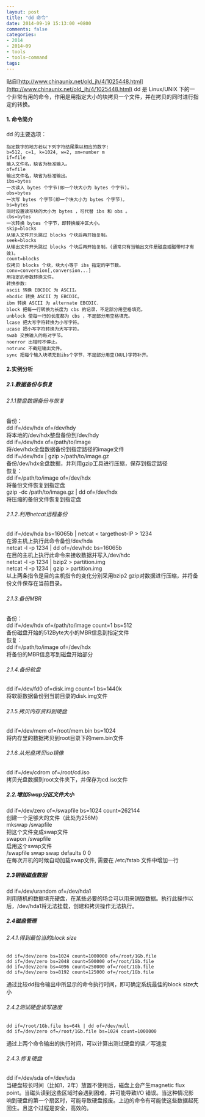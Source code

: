 ```yaml
---
layout: post
title: "dd 命令"
date: 2014-09-19 15:13:00 +0800
comments: false
categories:
- 2014
- 2014~09
- tools
- tools~command
tags:
---
```

贴自[http://www.chinaunix.net/old_jh/4/1025448.html](http://www.chinaunix.net/old_jh/4/1025448.html)
dd 是 Linux/UNIX 下的一个非常有用的命令，作用是用指定大小的块拷贝一个文件，并在拷贝的同时进行指定的转换。
#### 1. 命令简介
dd 的主要选项：
```
指定数字的地方若以下列字符结尾乘以相应的数字:
b=512, c=1, k=1024, w=2, xm=number m
if=file
输入文件名，缺省为标准输入。
of=file
输出文件名，缺省为标准输出。
ibs=bytes
一次读入 bytes 个字节(即一个块大小为 bytes 个字节)。
obs=bytes
一次写 bytes 个字节(即一个块大小为 bytes 个字节)。
bs=bytes
同时设置读写块的大小为 bytes ，可代替 ibs 和 obs 。
cbs=bytes
一次转换 bytes 个字节，即转换缓冲区大小。
skip=blocks
从输入文件开头跳过 blocks 个块后再开始复制。
seek=blocks
从输出文件开头跳过 blocks 个块后再开始复制。(通常只有当输出文件是磁盘或磁带时才有效)。
count=blocks
仅拷贝 blocks 个块，块大小等于 ibs 指定的字节数。
conv=conversion[,conversion...]
用指定的参数转换文件。
转换参数:
ascii 转换 EBCDIC 为 ASCII。
ebcdic 转换 ASCII 为 EBCDIC。
ibm 转换 ASCII 为 alternate EBCDIC.
block 把每一行转换为长度为 cbs 的记录，不足部分用空格填充。
unblock 使每一行的长度都为 cbs ，不足部分用空格填充。
lcase 把大写字符转换为小写字符。
ucase 把小写字符转换为大写字符。
swab 交换输入的每对字节。 
noerror 出错时不停止。
notrunc 不截短输出文件。
sync 把每个输入块填充到ibs个字节，不足部分用空(NUL)字符补齐。
```
#### 2.实例分析
##### 2.1.数据备份与恢复
###### 2.1.1整盘数据备份与恢复
备份：  
dd if=/dev/hdx of=/dev/hdy  
将本地的/dev/hdx整盘备份到/dev/hdy   
dd if=/dev/hdx of=/path/to/image  
将/dev/hdx全盘数据备份到指定路径的image文件  
dd if=/dev/hdx | gzip >/path/to/image.gz  
备份/dev/hdx全盘数据，并利用gzip工具进行压缩，保存到指定路径  
恢复：  
dd if=/path/to/image of=/dev/hdx  
将备份文件恢复到指定盘  
gzip -dc /path/to/image.gz | dd of=/dev/hdx  
将压缩的备份文件恢复到指定盘  
###### 2.1.2.利用netcat远程备份
dd if=/dev/hda bs=16065b | netcat < targethost-IP > 1234  
在源主机上执行此命令备份/dev/hda  
netcat -l -p 1234 | dd of=/dev/hdc bs=16065b  
在目的主机上执行此命令来接收数据并写入/dev/hdc  
netcat -l -p 1234 | bzip2 > partition.img  
netcat -l -p 1234 | gzip > partition.img  
以上两条指令是目的主机指令的变化分别采用bzip2  gzip对数据进行压缩，并将备份文件保存在当前目录。
###### 2.1.3.备份MBR
备份：  
dd if=/dev/hdx of=/path/to/image count=1 bs=512  
备份磁盘开始的512Byte大小的MBR信息到指定文件  
恢复：  
dd if=/path/to/image of=/dev/hdx  
将备份的MBR信息写到磁盘开始部分
###### 2.1.4.备份软盘
dd if=/dev/fd0 of=disk.img count=1 bs=1440k  
将软驱数据备份到当前目录的disk.img文件
###### 2.1.5.拷贝内存资料到硬盘
dd if=/dev/mem of=/root/mem.bin bs=1024  
将内存里的数据拷贝到root目录下的mem.bin文件
###### 2.1.6.从光盘拷贝iso镜像
dd if=/dev/cdrom of=/root/cd.iso  
拷贝光盘数据到root文件夹下，并保存为cd.iso文件
##### 2.2.增加Swap分区文件大小 
dd if=/dev/zero of=/swapfile bs=1024 count=262144  
创建一个足够大的文件（此处为256M）  
mkswap /swapfile  
把这个文件变成swap文件  
swapon /swapfile  
启用这个swap文件  
/swapfile swap swap defaults 0 0  
在每次开机的时候自动加载swap文件, 需要在 /etc/fstab 文件中增加一行
##### 2.3销毁磁盘数据
dd if=/dev/urandom of=/dev/hda1  
利用随机的数据填充硬盘，在某些必要的场合可以用来销毁数据。执行此操作以后，/dev/hda1将无法挂载，创建和拷贝操作无法执行。
##### 2.4磁盘管理
###### 2.4.1.得到最恰当的block size
```
dd if=/dev/zero bs=1024 count=1000000 of=/root/1Gb.file
dd if=/dev/zero bs=2048 count=500000 of=/root/1Gb.file
dd if=/dev/zero bs=4096 count=250000 of=/root/1Gb.file	
dd if=/dev/zero bs=8192 count=125000 of=/root/1Gb.file
```
通过比较dd指令输出中所显示的命令执行时间，即可确定系统最佳的block size大小
###### 2.4.2测试硬盘读写速度
```
dd if=/root/1Gb.file bs=64k | dd of=/dev/null
dd if=/dev/zero of=/root/1Gb.file bs=1024 count=1000000
```
通过上两个命令输出的执行时间，可以计算出测试硬盘的读／写速度
###### 2.4.3.修复硬盘
dd if=/dev/sda of=/dev/sda  
当硬盘较长时间（比如1，2年）放置不使用后，磁盘上会产生magnetic flux point。当磁头读到这些区域时会遇到困难，并可能导致I/O 错误。当这种情况影响到硬盘的第一个扇区时，可能导致硬盘报废。上边的命令有可能使这些数据起死回生。且这个过程是安全，高效的。

